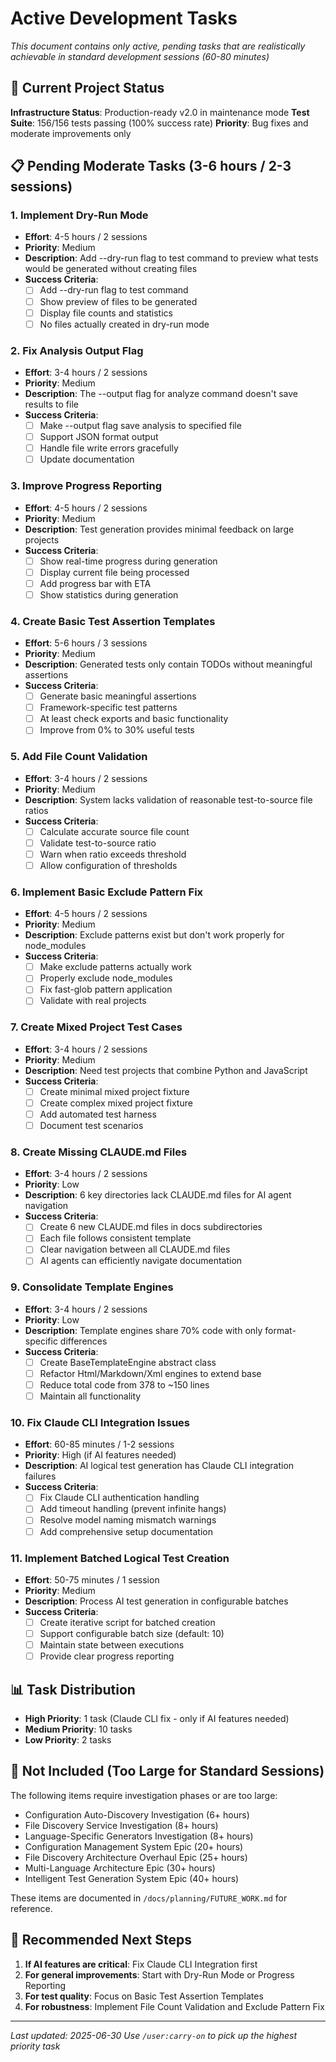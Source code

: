 # Active Development Tasks

*This document contains only active, pending tasks that are realistically achievable in standard development sessions (60-80 minutes)*

## 🎯 Current Project Status

**Infrastructure Status**: Production-ready v2.0 in maintenance mode
**Test Suite**: 156/156 tests passing (100% success rate)
**Priority**: Bug fixes and moderate improvements only

## 📋 Pending Moderate Tasks (3-6 hours / 2-3 sessions)

### 1. **Implement Dry-Run Mode**
- **Effort**: 4-5 hours / 2 sessions
- **Priority**: Medium
- **Description**: Add --dry-run flag to test command to preview what tests would be generated without creating files
- **Success Criteria**:
  - [ ] Add --dry-run flag to test command
  - [ ] Show preview of files to be generated
  - [ ] Display file counts and statistics
  - [ ] No files actually created in dry-run mode

### 2. **Fix Analysis Output Flag**
- **Effort**: 3-4 hours / 2 sessions
- **Priority**: Medium
- **Description**: The --output flag for analyze command doesn't save results to file
- **Success Criteria**:
  - [ ] Make --output flag save analysis to specified file
  - [ ] Support JSON format output
  - [ ] Handle file write errors gracefully
  - [ ] Update documentation

### 3. **Improve Progress Reporting**
- **Effort**: 4-5 hours / 2 sessions
- **Priority**: Medium
- **Description**: Test generation provides minimal feedback on large projects
- **Success Criteria**:
  - [ ] Show real-time progress during generation
  - [ ] Display current file being processed
  - [ ] Add progress bar with ETA
  - [ ] Show statistics during generation

### 4. **Create Basic Test Assertion Templates**
- **Effort**: 5-6 hours / 3 sessions
- **Priority**: Medium
- **Description**: Generated tests only contain TODOs without meaningful assertions
- **Success Criteria**:
  - [ ] Generate basic meaningful assertions
  - [ ] Framework-specific test patterns
  - [ ] At least check exports and basic functionality
  - [ ] Improve from 0% to 30% useful tests

### 5. **Add File Count Validation**
- **Effort**: 3-4 hours / 2 sessions
- **Priority**: Medium
- **Description**: System lacks validation of reasonable test-to-source file ratios
- **Success Criteria**:
  - [ ] Calculate accurate source file count
  - [ ] Validate test-to-source ratio
  - [ ] Warn when ratio exceeds threshold
  - [ ] Allow configuration of thresholds

### 6. **Implement Basic Exclude Pattern Fix**
- **Effort**: 4-5 hours / 2 sessions
- **Priority**: Medium
- **Description**: Exclude patterns exist but don't work properly for node_modules
- **Success Criteria**:
  - [ ] Make exclude patterns actually work
  - [ ] Properly exclude node_modules
  - [ ] Fix fast-glob pattern application
  - [ ] Validate with real projects

### 7. **Create Mixed Project Test Cases**
- **Effort**: 3-4 hours / 2 sessions
- **Priority**: Medium
- **Description**: Need test projects that combine Python and JavaScript
- **Success Criteria**:
  - [ ] Create minimal mixed project fixture
  - [ ] Create complex mixed project fixture
  - [ ] Add automated test harness
  - [ ] Document test scenarios

### 8. **Create Missing CLAUDE.md Files**
- **Effort**: 3-4 hours / 2 sessions
- **Priority**: Low
- **Description**: 6 key directories lack CLAUDE.md files for AI agent navigation
- **Success Criteria**:
  - [ ] Create 6 new CLAUDE.md files in docs subdirectories
  - [ ] Each file follows consistent template
  - [ ] Clear navigation between all CLAUDE.md files
  - [ ] AI agents can efficiently navigate documentation

### 9. **Consolidate Template Engines**
- **Effort**: 3-4 hours / 2 sessions
- **Priority**: Low
- **Description**: Template engines share 70% code with only format-specific differences
- **Success Criteria**:
  - [ ] Create BaseTemplateEngine abstract class
  - [ ] Refactor Html/Markdown/Xml engines to extend base
  - [ ] Reduce total code from 378 to ~150 lines
  - [ ] Maintain all functionality

### 10. **Fix Claude CLI Integration Issues**
- **Effort**: 60-85 minutes / 1-2 sessions
- **Priority**: High (if AI features needed)
- **Description**: AI logical test generation has Claude CLI integration failures
- **Success Criteria**:
  - [ ] Fix Claude CLI authentication handling
  - [ ] Add timeout handling (prevent infinite hangs)
  - [ ] Resolve model naming mismatch warnings
  - [ ] Add comprehensive setup documentation

### 11. **Implement Batched Logical Test Creation**
- **Effort**: 50-75 minutes / 1 session
- **Priority**: Medium
- **Description**: Process AI test generation in configurable batches
- **Success Criteria**:
  - [ ] Create iterative script for batched creation
  - [ ] Support configurable batch size (default: 10)
  - [ ] Maintain state between executions
  - [ ] Provide clear progress reporting

## 📊 Task Distribution

- **High Priority**: 1 task (Claude CLI fix - only if AI features needed)
- **Medium Priority**: 10 tasks
- **Low Priority**: 2 tasks

## 🚫 Not Included (Too Large for Standard Sessions)

The following items require investigation phases or are too large:
- Configuration Auto-Discovery Investigation (6+ hours)
- File Discovery Service Investigation (8+ hours)
- Language-Specific Generators Investigation (8+ hours)
- Configuration Management System Epic (20+ hours)
- File Discovery Architecture Overhaul Epic (25+ hours)
- Multi-Language Architecture Epic (30+ hours)
- Intelligent Test Generation System Epic (40+ hours)

These items are documented in `/docs/planning/FUTURE_WORK.md` for reference.

## 🎯 Recommended Next Steps

1. **If AI features are critical**: Fix Claude CLI Integration first
2. **For general improvements**: Start with Dry-Run Mode or Progress Reporting
3. **For test quality**: Focus on Basic Test Assertion Templates
4. **For robustness**: Implement File Count Validation and Exclude Pattern Fix

---

*Last updated: 2025-06-30*
*Use `/user:carry-on` to pick up the highest priority task*